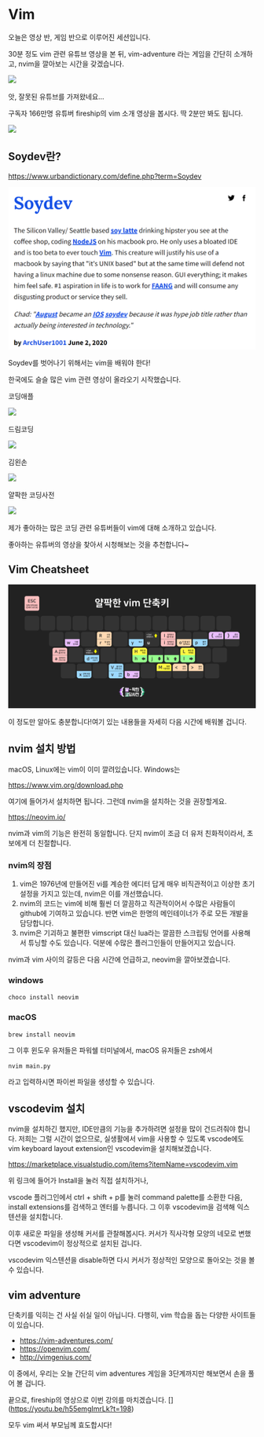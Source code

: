 # Vim

오늘은 영상 반, 게임 반으로 이루어진 세션입니다.

30분 정도 vim 관련 유튜브 영상을 본 뒤, vim-adventure 라는 게임을 간단히 소개하고,
nvim을 깔아보는 시간을 갖겠습니다.

[![](https://img.youtube.com/vi/h_lpTMWrwRc/0.jpg)](https://www.youtube.com/watch?v=h_lpTMWrwRc)

앗, 잘못된 유튜브를 가져왔네요...

구독자 166만명 유튜버 fireship의 vim 소개 영상을 봅시다. 딱 2분만 봐도 됩니다.

[![](https://img.youtube.com/vi/-txKSRn0qeA/0.jpg)](https://www.youtube.com/watch?v=-txKSRn0qeA)

## Soydev란?

https://www.urbandictionary.com/define.php?term=Soydev

![picture 1](images/6f9881b0a53036d41eb5e4d6630c5da8125f636741aed216a02705bcf02c1b61.png)

Soydev를 벗어나기 위해서는 vim을 배워야 한다!

한국에도 슬슬 많은 vim 관련 영상이 올라오기 시작했습니다.

코딩애플

[![](https://img.youtube.com/vi/LmGB0uUnkR8/0.jpg)](https://www.youtube.com/watch?v=LmGB0uUnkR8)

드림코딩 

[![](https://img.youtube.com/vi/cY0JxzENBJg/0.jpg)](https://www.youtube.com/watch?v=cY0JxzENBJg)

김왼손

[![](https://img.youtube.com/vi/Oj0if8rL-wo/0.jpg)](https://www.youtube.com/watch?v=Oj0if8rL-wo)

얄팍한 코딩사전

[![](https://img.youtube.com/vi/qn1soztN7k4/0.jpg)](https://www.youtube.com/watch?v=qn1soztN7k4)


제가 좋아하는 많은 코딩 관련 유튜버들이 vim에 대해 소개하고 있습니다.

좋아하는 유튜버의 영상을 찾아서 시청해보는 것을 추천합니다~


## Vim Cheatsheet

![picture 3](images/484893650deadf18dcefc7ce2b1974acb60c369e97157eedda4a4017019f6908.png)  

이 정도만 알아도 충분합니다!여기 있는 내용들을 자세히 다음 시간에 배워볼 겁니다.

## nvim 설치 방법

macOS, Linux에는 vim이 이미 깔려있습니다. Windows는

https://www.vim.org/download.php

여기에 들어가서 설치하면 됩니다.
그런데 nvim을 설치하는 것을 권장할게요.

https://neovim.io/

nvim과 vim의 기능은 완전히 동일합니다. 단지 nvim이 조금 더 유저 친화적이라서, 초보에게 더 친절합니다.

### nvim의 장점

1. vim은 1976년에 만들어진 vi를 계승한 에디터 답게 매우 비직관적이고 이상한 초기 설정을 가지고 있는데, nvim은 이를 개선했습니다.
2. nvim의 코드는 vim에 비해 훨씬 더 깔끔하고 직관적이어서 수많은 사람들이 github에 기여하고 있습니다. 반면 vim은 한명의 메인테이너가 주로 모든 개발을 담당합니다.
3. nvim은 기괴하고 불편한 vimscript 대신 lua라는 깔끔한 스크립팅 언어를 사용해서 튜닝할 수도 있습니다. 덕분에 수많은 플러그인들이 만들어지고 있습니다.

nvim과 vim 사이의 갈등은 다음 시간에 언급하고, neovim을 깔아보겠습니다.

### windows
```
choco install neovim
```

### macOS
```
brew install neovim
```

그 이후 윈도우 유저들은 파워쉘 터미널에서, macOS 유저들은 zsh에서
```
nvim main.py
```

라고 입력하시면 파이썬 파일을 생성할 수 있습니다.


## vscodevim 설치

nvim을 설치하긴 했지만, IDE만큼의 기능을 추가하려면 설정을 많이 건드려줘야 합니다.
저희는 그럴 시간이 없으므로, 실생활에서 vim을 사용할 수 있도록 vscode에도 vim keyboard layout extension인 vscodevim을 설치해보겠습니다.

https://marketplace.visualstudio.com/items?itemName=vscodevim.vim

위 링크에 들어가 Install을 눌러 직접 설치하거나,

vscode 플러그인에서 ctrl + shift + p를 눌러 command palette를 소환한 다음, install extensions를 검색하고 엔터를 누릅니다. 그 이후 vscodevim을 검색해 익스텐션을 설치합니다.

이후 새로운 파일을 생성해 커서를 관찰해봅시다. 커서가 직사각형 모양의 네모로 변했다면 vscodevim이 정상적으로 설치된 겁니다.

vscodevim 익스텐션을 disable하면 다시 커서가 정상적인 모양으로 돌아오는 것을 볼 수 있습니다.


## vim adventure

단축키를 익히는 건 사실 쉬실 일이 아닙니다. 다행히, vim 학습을 돕는 다양한 사이트들이 있습니다. 

- https://vim-adventures.com/
- https://openvim.com/
- http://vimgenius.com/

이 중에서, 우리는 오늘 간단히 vim adventures 게임을 3단계까지만 해보면서 손을 풀어 볼 겁니다.


끝으로, fireship의 영상으로 이번 강의를 마치겠습니다.
[[](https://img.youtube.com/vi/h55emgImrLk/0.jpg)](https://youtu.be/h55emgImrLk?t=198)

모두 vim 써서 부모님께 효도합시다!